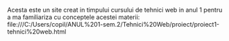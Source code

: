 Acesta este un site creat in timpului cursului de tehnici web in anul 1 pentru a ma familiariza cu conceptele acestei materii: 
file:///C:/Users/copil/ANUL%201-sem.2/Tehnici%20Web/proiect/proiect1-tehnici%20web.html
